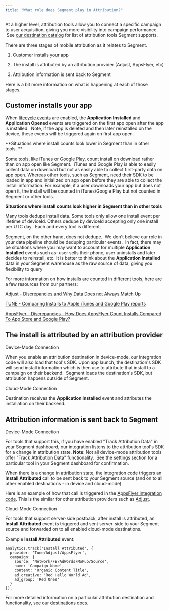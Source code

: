 ```yaml
---
title: "What role does Segment play in Attribution?"
---
```


At a higher level, attribution tools allow you to connect a specific campaign to user acquisition, giving you more visibility into campaign performance.  See [our destination catalog](https://segment.com/catalog) for list of attribution tools Segment supports. 

There are three stages of mobile attribution as it relates to Segment. 

1.  Customer installs your app
    
2.  The install is attributed by an attribution provider (Adjust, AppsFlyer, etc)
    
3.  Attribution information is sent back to Segment
    

Here is a bit more information on what is happening at each of those stages. 

## **Customer installs your app**

When [lifecycle events](https://segment.com/docs/spec/mobile/#lifecycle-events) are enabled, the **Application Installed** and **Application Opened** events are triggered on the first app open after the app is installed.  Note, if the app is deleted and then later reinstalled on the device, these events will be triggered again on first app open. 

**Situations where install counts look lower in Segment than in other tools. **

Some tools, like iTunes or Google Play, count install on download rather than on app open like Segment.  iTunes and Google Play is able to easily collect data on download but not as easily able to collect first-party data on app open. Whereas other tools, such as Segment, need their SDK to be loaded in app and initialized on app open before they are able to collect the install information. For example, if a user downloads your app but does not open it, the install will be counted in iTunes/Google Play but not counted in Segment or other tools.

**Situations where install counts look higher in Segment than in other tools**

Many tools dedupe install data. Some tools only allow one install event per lifetime of deviceId. Others dedupe by deviceId accepting only one install per UTC day.  Each and every tool is different.  

Segment, on the other hand, does not dedupe.  We don't believe our role in your data pipeline should be deduping particular events.  In fact, there may be situations where you may want to account for multiple **Application Installed** events such as: user sells their phone, user uninstalls and later decides to reinstall, etc. It is better to think about the **Application Installed** data in your Segment warehouse as the raw source of data, giving you flexibility to query 

For more information on how installs are counted in different tools, here are a few resources from our partners: 

[Adjust - Discrepancies and Why Data Does not Always Match Up](https://www.adjust.com/blog/discrepancies-and-why-data-does-not-always-match-up/)

[TUNE - Comparing Installs to Apple iTunes and Google Play reports](https://help.tune.com/marketing-console/comparing-installs-to-apple-itunes-and-google-play-reports/)

[AppsFlyer - Discrepancies - How Does AppsFlyer Count Installs Compared To App Store and Google Play?](https://support.appsflyer.com/hc/en-us/articles/207040726-Discrepancies-How-Does-AppsFlyer-Count-Installs-Compared-To-App-Store-and-Google-Play-)

## **The install is attributed by an attribution provider**

Device-Mode Connection

When you enable an attribution destination in device-mode, our integration code will also load that tool's SDK. Upon app launch, the destination's SDK will send install information which is then use to attribute that install to a campaign on their backend.  Segment loads the destination's SDK, but attribution happens outside of Segment. 

Cloud-Mode Connection

Destination receives the **Application Installed** event and attributes the installation on their backend. 

## **Attribution information is sent back to Segment**

Device-Mode Connection

For tools that support this, if you have enabled "Track Attribution Data" in your Segment dashboard, our integration listens to the attribution tool's SDK for a change in attribution state. **Note**: Not all device-mode attribution tools offer "Track Attribution Data" functionality.  See the settings section for a particular tool in your Segment dashboard for confirmation. 

When there is a change in attribution state, the integration code triggers an **Install Attributed** call to be sent back to your Segment source (and on to all other enabled destinations - in device and cloud-mode).  

Here is an example of how that call is triggered in the [AppsFlyer integration code](https://github.com/AppsFlyerSDK/segment-appsflyer-ios/blob/5e12550d63e98322409c7e6b9ce55137809ccf5b/segment-appsflyer-ios/Classes/SEGAppsFlyerIntegration.m#L150). This is the similar for other attribution providers such as [Adjust](https://github.com/segment-integrations/analytics-ios-integration-adjust/blob/e5197205b63aab95995f449f509e51d84d3d0cb2/Pod/Classes/SEGAdjustIntegration.m#L154). 

Cloud-Mode Connection

For tools that support server-side postback, after install is attributed, an **Install Attributed** event is triggered and sent server-side to your Segment source and forwarded on to all enabled cloud-mode destinations. 

Example **Install Attributed** event: 

```
analytics.track('Install Attributed', {
  provider: 'Tune/Adjust/AppsFlyer',
  campaign: {
    source: 'Network/FB/AdWords/MoPub/Source',
    name: 'Campaign Name',
    content: 'Organic Content Title',
    ad_creative: 'Red Hello World Ad',
    ad_group: 'Red Ones'
  }
});
```

For more detailed information on a particular attribution destination and functionality, see our [destinations docs](https://segment.com/docs/destinations/).
